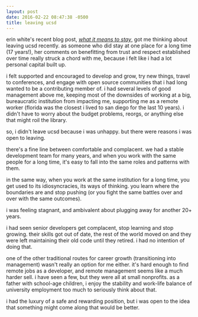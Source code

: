 ```yaml
---
layout: post
date: 2016-02-22 08:47:38 -0500
title: leaving ucsd
---
```


erin white's recent blog post, *[what it means to stay](http://erinrwhite.com/what-it-means-to-stay/)*,
got me thinking about leaving ucsd recently.  as someone who did stay at one place for a long time
(17 years!), her comments on benefitting from trust and respect established over time really struck
a chord with me, because i felt like i had a lot personal capital built up.

i felt supported and encouraged to develop and grow, try new things, travel to conferences, and
engage with open source communities that i had long wanted to be a contributing member of.  i had
several levels of good management above me, keeping most of the downsides of working at a big,
bureaucratic institution from impacting me, supporting me as a remote worker (florida was the
closest i lived to san diego for the last 10 years).  i didn't have to worry about the budget
problems, reorgs, or anything else that might roil the library.  

so, i didn't leave ucsd because i was unhappy.  but there were reasons i was open to leaving.

there's a fine line between comfortable and complacent.  we had a stable development team for many
years, and when you work with the same people for a long time, it's easy to fall into the same
roles and patterns with them.

in the same way, when you work at the same institution for a long time, you get used to its
idiosyncracies, its ways of thinking.  you learn where the boundaries are and stop pushing (or you
fight the same battles over and over with the same outcomes).

i was feeling stagnant, and ambivalent about plugging away for another 20+ years.

i had seen senior developers get complacent, stop learning and stop growing.  their skills got
out of date, the rest of the world moved on and they were left maintaining their old code until
they retired.  i had no intention of doing that.

one of the other traditional routes for career growth (transitioning into management) wasn't
really an option for me either.  it's hard enough to find remote jobs as a developer, and remote
management seems like a much harder sell.  i have seen a few, but they were all at small nonprofits.
as a father with school-age children, i enjoy the stability and work-life balance of university
employment too much to seriously think about that.

i had the luxury of a safe and rewarding position, but i was open to the idea that something
might come along that would be better.
